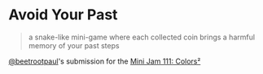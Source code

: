 # Avoid Your Past

> a snake-like mini-game where each collected coin brings a harmful memory of your past steps

[@beetrootpaul](https://github.com/beetrootpaul)'s submission for the [Mini Jam 111: Colors²](https://itch.io/jam/mini-jam-111-colors)

